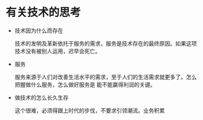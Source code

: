 有关技术的思考
=============

- 技术因为什么而存在

  技术的发明及革新依托于服务的需求，服务是技术存在的最终原因。如果这项技术没有被别人运用，迟早会死亡。

- 服务

  服务来源于人们对改善生活水平的需求，至于人们的生活需求就更多了。怎么把握做什么服务，怎么做好服务是
能不能赢得利润的关键。

- 做技术的怎么长久生存

  这个很难，必须得跟上时代的步伐，不要求引领潮流。业务积累
